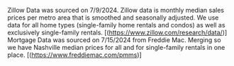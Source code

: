 Zillow Data was sourced on 7/9/2024. Zillow data is monthly median sales prices per metro area that is smoothed and seasonally adjusted. We use data for all home types (single-family home rentals and condos) as well as exclusively single-family rentals.
[(https://www.zillow.com/research/data/)]
Mortgage Data was sourced on 7/15/2024 from Freddie Mac. Merging so we have Nashville median prices for all and for single-family rentals in one place. 
[(https://www.freddiemac.com/pmms)]

